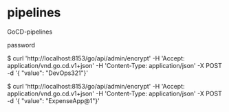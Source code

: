 # pipelines
GoCD-pipelines


password


$ curl 'http://localhost:8153/go/api/admin/encrypt' -H 'Accept: application/vnd.go.cd.v1+json' -H 'Content-Type: application/json' -X POST -d '{ "value": "DevOps321"}'

$ curl 'http://localhost:8153/go/api/admin/encrypt' -H 'Accept: application/vnd.go.cd.v1+json' -H 'Content-Type: application/json' -X POST -d '{ "value": "ExpenseApp@1"}'